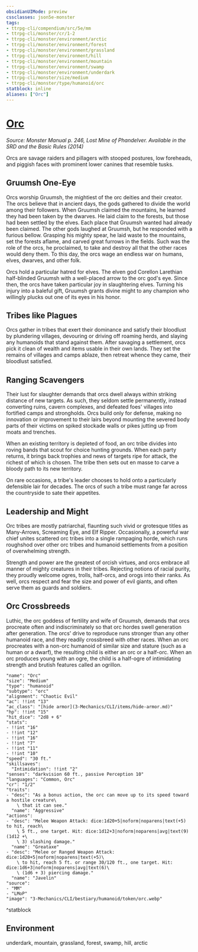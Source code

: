 ```yaml
---
obsidianUIMode: preview
cssclasses: json5e-monster
tags:
- ttrpg-cli/compendium/src/5e/mm
- ttrpg-cli/monster/cr/1-2
- ttrpg-cli/monster/environment/arctic
- ttrpg-cli/monster/environment/forest
- ttrpg-cli/monster/environment/grassland
- ttrpg-cli/monster/environment/hill
- ttrpg-cli/monster/environment/mountain
- ttrpg-cli/monster/environment/swamp
- ttrpg-cli/monster/environment/underdark
- ttrpg-cli/monster/size/medium
- ttrpg-cli/monster/type/humanoid/orc
statblock: inline
aliases: ["Orc"]
---
```

# [Orc](3-Mechanics\CLI\bestiary\humanoid/orc.md)
*Source: Monster Manual p. 246, Lost Mine of Phandelver. Available in the <span title='Systems Reference Document (5.1)'>SRD</span> and the Basic Rules (2014)*  

Orcs are savage raiders and pillagers with stooped postures, low foreheads, and piggish faces with prominent lower canines that resemble tusks.

## Gruumsh One-Eye

Orcs worship Gruumsh, the mightiest of the orc deities and their creator. The orcs believe that in ancient days, the gods gathered to divide the world among their followers. When Gruumsh claimed the mountains, he learned they had been taken by the dwarves. He laid claim to the forests, but those had been settled by the elves. Each place that Gruumsh wanted had already been claimed. The other gods laughed at Gruumsh, but he responded with a furious bellow. Grasping his mighty spear, he laid waste to the mountains, set the forests aflame, and carved great furrows in the fields. Such was the role of the orcs, he proclaimed, to take and destroy all that the other races would deny them. To this day, the orcs wage an endless war on humans, elves, dwarves, and other folk.

Orcs hold a particular hatred for elves. The elven god Corellon Larethian half-blinded Gruumsh with a well-placed arrow to the orc god's eye. Since then, the orcs have taken particular joy in slaughtering elves. Turning his injury into a baleful gift, Gruumsh grants divine might to any champion who willingly plucks out one of its eyes in his honor.

## Tribes like Plagues

Orcs gather in tribes that exert their dominance and satisfy their bloodlust by plundering villages, devouring or driving off roaming herds, and slaying any humanoids that stand against them. After savaging a settlement, orcs pick it clean of wealth and items usable in their own lands. They set the remains of villages and camps ablaze, then retreat whence they came, their bloodlust satisfied.

## Ranging Scavengers

Their lust for slaughter demands that orcs dwell always within striking distance of new targets. As such, they seldom settle permanently, instead converting ruins, cavern complexes, and defeated foes' villages into fortified camps and strongholds. Orcs build only for defense, making no innovation or improvement to their lairs beyond mounting the severed body parts of their victims on spiked stockade walls or pikes jutting up from moats and trenches.

When an existing territory is depleted of food, an orc tribe divides into roving bands that scout for choice hunting grounds. When each party returns, it brings back trophies and news of targets ripe for attack, the richest of which is chosen. The tribe then sets out en masse to carve a bloody path to its new territory.

On rare occasions, a tribe's leader chooses to hold onto a particularly defensible lair for decades. The orcs of such a tribe must range far across the countryside to sate their appetites.

## Leadership and Might

Orc tribes are mostly patriarchal, flaunting such vivid or grotesque titles as Many-Arrows, Screaming Eye, and Elf Ripper. Occasionally, a powerful war chief unites scattered orc tribes into a single rampaging horde, which runs roughshod over other orc tribes and humanoid settlements from a position of overwhelming strength.

Strength and power are the greatest of orcish virtues, and orcs embrace all manner of mighty creatures in their tribes. Rejecting notions of racial purity, they proudly welcome ogres, trolls, half-orcs, and orogs into their ranks. As well, orcs respect and fear the size and power of evil giants, and often serve them as guards and soldiers.

## Orc Crossbreeds

Luthic, the orc goddess of fertility and wife of Gruumsh, demands that orcs procreate often and indiscriminately so that orc hordes swell generation after generation. The orcs' drive to reproduce runs stronger than any other humanoid race, and they readily crossbreed with other races. When an orc procreates with a non-orc humanoid of similar size and stature (such as a human or a dwarf), the resulting child is either an orc or a half-orc. When an orc produces young with an ogre, the child is a half-ogre of intimidating strength and brutish features called an ogrillon.

```statblock
"name": "Orc"
"size": "Medium"
"type": "humanoid"
"subtype": "orc"
"alignment": "Chaotic Evil"
"ac": !!int "13"
"ac_class": "[hide armor](3-Mechanics/CLI/items/hide-armor.md)"
"hp": !!int "15"
"hit_dice": "2d8 + 6"
"stats":
- !!int "16"
- !!int "12"
- !!int "16"
- !!int "7"
- !!int "11"
- !!int "10"
"speed": "30 ft."
"skillsaves":
  "Intimidation": !!int "2"
"senses": "darkvision 60 ft., passive Perception 10"
"languages": "Common, Orc"
"cr": "1/2"
"traits":
- "desc": "As a bonus action, the orc can move up to its speed toward a hostile creature\
    \ that it can see."
  "name": "Aggressive"
"actions":
- "desc": "Melee Weapon Attack: dice:1d20+5|noform|noparens|text(+5) to hit, reach\
    \ 5 ft., one target. Hit: dice:1d12+3|noform|noparens|avg|text(9) (1d12 +\
    \ 3) slashing damage."
  "name": "Greataxe"
- "desc": "Melee or Ranged Weapon Attack: dice:1d20+5|noform|noparens|text(+5)\
    \ to hit, reach 5 ft. or range 30/120 ft., one target. Hit: dice:1d6+3|noform|noparens|avg|text(6)\
    \ (1d6 + 3) piercing damage."
  "name": "Javelin"
"source":
- "MM"
- "LMoP"
"image": "3-Mechanics/CLI/bestiary/humanoid/token/orc.webp"
```
^statblock

## Environment

underdark, mountain, grassland, forest, swamp, hill, arctic